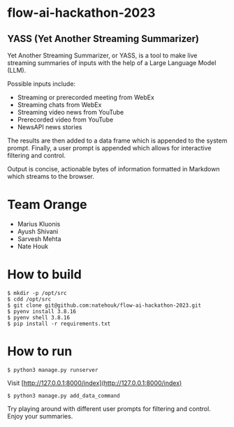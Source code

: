 # flow-ai-hackathon-2023

## YASS (Yet Another Streaming Summarizer)

Yet Another Streaming Summarizer, or YASS, is a tool to make live streaming summaries of inputs with the help of a Large Language Model (LLM).

Possible inputs include:
* Streaming or prerecorded meeting from WebEx
* Streaming chats from WebEx
* Streaming video news from YouTube
* Prerecorded video from YouTube
* NewsAPI news stories

The results are then added to a data frame which is appended to the system prompt. Finally, a user prompt is appended which allows for interactive filtering and control.

Output is concise, actionable bytes of information formatted in Markdown which streams to the browser.

# Team Orange

* Marius Kluonis
* Ayush Shivani
* Sarvesh Mehta
* Nate Houk

# How to build

```
$ mkdir -p /opt/src
$ cdd /opt/src
$ git clone git@github.com:natehouk/flow-ai-hackathon-2023.git
$ pyenv install 3.8.16
$ pyenv shell 3.8.16
$ pip install -r requirements.txt
```

# How to run

```
$ python3 manage.py runserver
```

Visit [http://127.0.0.1:8000/index](http://127.0.0.1:8000/index)

```
$ python3 manage.py add_data_command
```

Try playing around with different user prompts for filtering and control. Enjoy your summaries.
